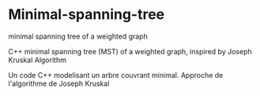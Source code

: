 # Minimal-spanning-tree
minimal spanning tree of a weighted graph

C++ minimal spanning tree (MST) of a weighted graph, inspired by Joseph Kruskal Algorithm

Un code C++ modelisant un arbre couvrant minimal. Approche de l'algorithme de Joseph Kruskal
